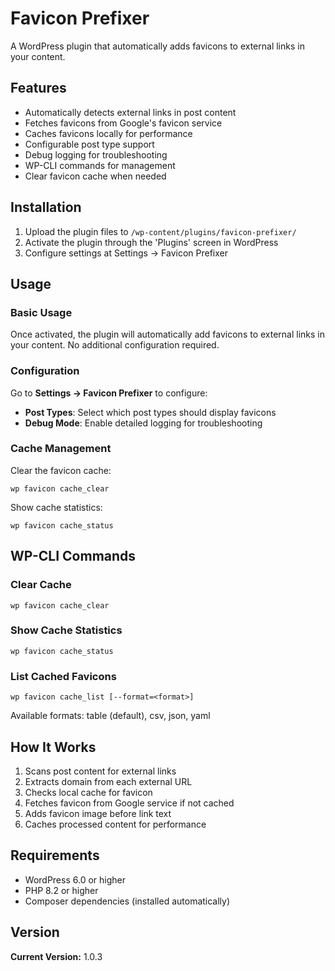 # Favicon Prefixer

A WordPress plugin that automatically adds favicons to external links in your content.

## Features

- Automatically detects external links in post content
- Fetches favicons from Google's favicon service
- Caches favicons locally for performance
- Configurable post type support
- Debug logging for troubleshooting
- WP-CLI commands for management
- Clear favicon cache when needed

## Installation

1. Upload the plugin files to `/wp-content/plugins/favicon-prefixer/`
2. Activate the plugin through the 'Plugins' screen in WordPress
3. Configure settings at Settings → Favicon Prefixer

## Usage

### Basic Usage

Once activated, the plugin will automatically add favicons to external links in your content. No additional configuration required.

### Configuration

Go to **Settings → Favicon Prefixer** to configure:

- **Post Types**: Select which post types should display favicons
- **Debug Mode**: Enable detailed logging for troubleshooting

### Cache Management

Clear the favicon cache:
```
wp favicon cache_clear
```

Show cache statistics:
```
wp favicon cache_status
```

## WP-CLI Commands

### Clear Cache
```
wp favicon cache_clear
```

### Show Cache Statistics
```
wp favicon cache_status
```

### List Cached Favicons
```
wp favicon cache_list [--format=<format>]
```

Available formats: table (default), csv, json, yaml

## How It Works

1. Scans post content for external links
2. Extracts domain from each external URL
3. Checks local cache for favicon
4. Fetches favicon from Google service if not cached
5. Adds favicon image before link text
6. Caches processed content for performance

## Requirements

- WordPress 6.0 or higher
- PHP 8.2 or higher
- Composer dependencies (installed automatically)

## Version

**Current Version:** 1.0.3